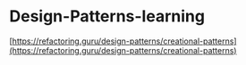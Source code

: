 # Design-Patterns-learning

[https://refactoring.guru/design-patterns/creational-patterns](https://refactoring.guru/design-patterns/creational-patterns)